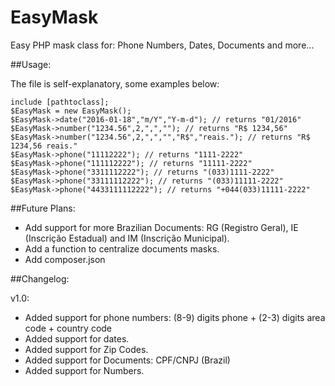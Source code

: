 # EasyMask
Easy PHP mask class for: Phone Numbers, Dates, Documents and more...

##Usage:

The file is self-explanatory, some examples below:
```
include [pathtoclass];
$EasyMask = new EasyMask();
$EasyMask->date("2016-01-18","m/Y","Y-m-d"); // returns "01/2016"
$EasyMask->number("1234.56",2,",",""); // returns "R$ 1234,56"
$EasyMask->number("1234.56",2,",","","R$","reais."); // returns "R$ 1234,56 reais."
$EasyMask->phone("11112222"); // returns "1111-2222"
$EasyMask->phone("111112222"); // returns "11111-2222"
$EasyMask->phone("3311112222"); // returns "(033)1111-2222"
$EasyMask->phone("33111112222"); // returns "(033)11111-2222"
$EasyMask->phone("4433111112222"); // returns "+044(033)11111-2222"
```

##Future Plans:
* Add support for more Brazilian Documents: RG (Registro Geral), IE (Inscrição Estadual) and IM (Inscrição Municipal).
* Add a function to centralize documents masks. 
* Add composer.json




##Changelog:

v1.0:
* Added support for phone numbers: (8-9) digits phone + (2-3) digits area code + country code
* Added support for dates.
* Added support for Zip Codes.
* Added support for Documents: CPF/CNPJ (Brazil)
* Added support for Numbers.
